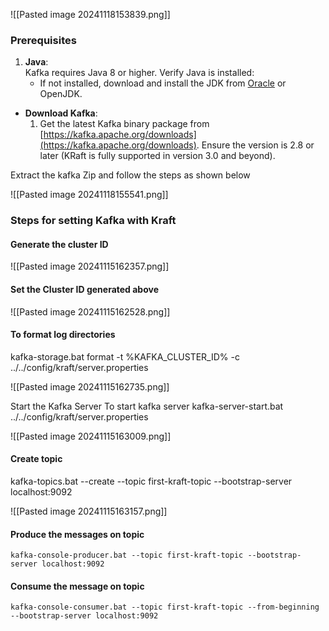 ![[Pasted image 20241118153839.png]]

### **Prerequisites**

1. **Java**:  
    Kafka requires Java 8 or higher. Verify Java is installed:
    - If not installed, download and install the JDK from [Oracle](https://www.oracle.com/java/technologies/javase-downloads.html) or OpenJDK.
    
- **Download Kafka**:
	 1. Get the latest Kafka binary package from [https://kafka.apache.org/downloads](https://kafka.apache.org/downloads). Ensure the version is 2.8 or later (KRaft is fully supported in version 3.0 and beyond).

Extract the kafka Zip and follow the steps as shown below

![[Pasted image 20241118155541.png]]


### Steps for setting Kafka with Kraft

#### Generate the cluster ID
![[Pasted image 20241115162357.png]]

#### Set the Cluster ID generated above
![[Pasted image 20241115162528.png]]

#### To format log directories 
kafka-storage.bat format -t %KAFKA_CLUSTER_ID% -c ../../config/kraft/server.properties

![[Pasted image 20241115162735.png]]

Start the Kafka Server
To start kafka server kafka-server-start.bat ../../config/kraft/server.properties

![[Pasted image 20241115163009.png]]

#### Create topic 
kafka-topics.bat --create --topic first-kraft-topic --bootstrap-server localhost:9092

![[Pasted image 20241115163157.png]]

#### Produce the messages on topic 
`kafka-console-producer.bat --topic first-kraft-topic --bootstrap-server localhost:9092`
#### Consume the message on topic 

`kafka-console-consumer.bat --topic first-kraft-topic --from-beginning --bootstrap-server localhost:9092`